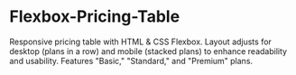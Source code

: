 # Flexbox-Pricing-Table
Responsive pricing table with HTML &amp; CSS Flexbox. Layout adjusts for desktop (plans in a row) and mobile (stacked plans) to enhance readability and usability. Features "Basic," "Standard," and "Premium" plans.
